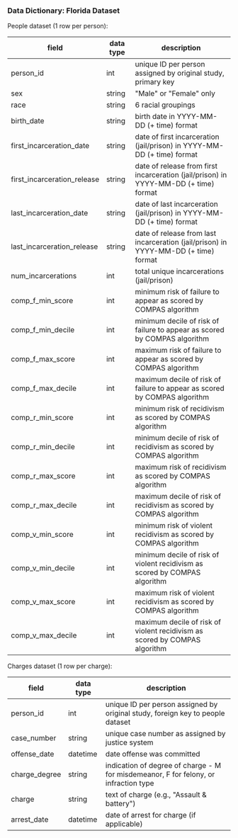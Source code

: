 ### Data Dictionary: Florida Dataset

People dataset (1 row per person):


| field                        | data type | description                                                                          |
| ---------------------------- | --------- | ------------------------------------------------------------------------------------ |
| person_id                    | int       | unique ID per person assigned by original study, primary key                         |
| sex                          | string    | "Male" or "Female" only                                                              |
| race                         | string    | 6 racial groupings                                                                   |
| birth_date                   | string    | birth date in YYYY-MM-DD (+ time) format                                             |
| first_incarceration_date     | string    | date of first incarceration (jail/prison) in YYYY-MM-DD (+ time) format              |
| first_incarceration_release  | string    | date of release from first incarceration (jail/prison) in YYYY-MM-DD (+ time) format |
| last_incarceration_date      | string    | date of last incarceration (jail/prison) in YYYY-MM-DD (+ time) format               |
| last_incarceration_release   | string    | date of release from last incarceration (jail/prison) in YYYY-MM-DD (+ time) format  |
| num_incarcerations           | int       | total unique incarcerations (jail/prison)                                            |
| comp_f_min_score             | int       | minimum risk of failure to appear as scored by COMPAS algorithm                      |
| comp_f_min_decile            | int       | minimum decile of risk of failure to appear as scored by COMPAS algorithm            |
| comp_f_max_score             | int       | maximum risk of failure to appear as scored by COMPAS algorithm                      |
| comp_f_max_decile            | int       | maximum decile of risk of failure to appear as scored by COMPAS algorithm            |
| comp_r_min_score             | int       | minimum risk of recidivism as scored by COMPAS algorithm                             |
| comp_r_min_decile            | int       | minimum decile of risk of recidivism as scored by COMPAS algorithm                   |
| comp_r_max_score             | int       | maximum risk of recidivism as scored by COMPAS algorithm                             |
| comp_r_max_decile            | int       | maximum decile of risk of recidivism as scored by COMPAS algorithm                   |
| comp_v_min_score             | int       | minimum risk of violent recidivism as scored by COMPAS algorithm                     |
| comp_v_min_decile            | int       | minimum decile of risk of violent recidivism as scored by COMPAS algorithm           |
| comp_v_max_score             | int       | maximum risk of violent recidivism as scored by COMPAS algorithm                     |
| comp_v_max_decile            | int       | maximum decile of risk of violent recidivism as scored by COMPAS algorithm           |


Charges dataset (1 row per charge):


| field                        | data type | description                                                                          |
| ---------------------------- | --------- | ------------------------------------------------------------------------------------ |
| person_id                    | int       | unique ID per person assigned by original study, foreign key to people dataset       |
| case_number                  | string    | unique case number as assigned by justice system                                     |
| offense_date                 | datetime  | date offense was committed                                                           |
| charge_degree                | string    | indication of degree of charge - M for misdemeanor, F for felony, or infraction type |
| charge                       | string    | text of charge (e.g., "Assault & battery")                                           |
| arrest_date                  | datetime  | date of arrest for charge (if applicable)                                            |

